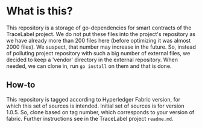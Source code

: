 # What is this?
This repository is a storage of go-dependencies for smart contracts of the TraceLabel project. We do not put these files into the project's repository as we have already more than 200 files here (before optimizing it was almost 2000 files). We suspect, that number may increase in the future. So, instead of polluting project repository with such a big number of external files, we decided to keep a 'vendor' directory in the external repository. When needed, we can clone in, run `go install` on them and that is done.
## How-to
This repository is tagged according to Hyperledger Fabric version, for which this set of sources is intended. Initial set of sources is for version 1.0.5.
So, clone based on tag number, which corresponds to your version of fabric. Further instructions see in the TraceLabel project `readme.md`.
